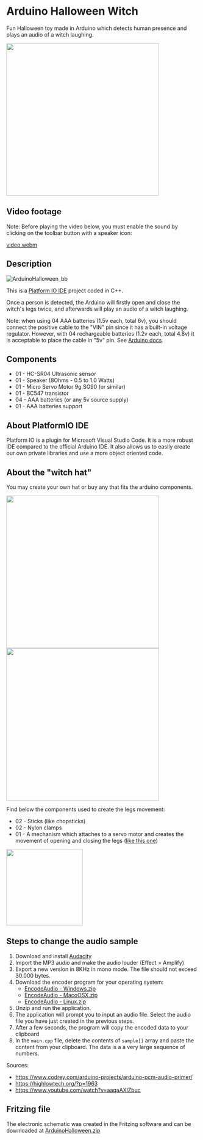 # Arduino Halloween Witch
Fun Halloween toy made in Arduino which detects human presence and plays an audio of a witch laughing. 

<img src="https://github.com/vitorccs/arduino-halloween-witch/assets/9891961/c8869ce1-a40a-4559-9e07-06a2c4c21a3c" width="400">

## Video footage
Note: Before playing the video below, you must enable the sound by clicking on the toolbar button with a speaker icon:

[video.webm](https://github.com/vitorccs/arduino-halloween-witch/assets/9891961/8df2df78-2068-4461-9dc9-b7e5add590b6)

## Description
![ArduinoHalloween_bb](https://github.com/vitorccs/arduino-halloween-witch/assets/9891961/438a9ba2-e9ba-4de0-9060-833ce816f3ac)

This is a [Platform IO IDE](https://platformio.org/platformio-ide) project coded in C++.

Once a person is detected, the Arduino will firstly open and close the witch's legs twice, and afterwards will play an audio of a witch laughing.

Note: when using 04 AAA batteries (1.5v each, total 6v), you should connect the positive cable to the "VIN" pin since it has a built-in voltage regulator. However, with 04 rechargeable batteries (1.2v each, total 4.8v) it is acceptable to place the cable in "5v" pin. See [Arduino docs](https://docs.arduino.cc/learn/electronics/power-pins#vin-pin).

## Components
* 01 - HC-SR04 Ultrasonic sensor
* 01 - Speaker (8Ohms - 0.5 to 1.0 Watts)
* 01 - Micro Servo Motor 9g SG90 (or similar)
* 01 - BC547 transistor
* 04 - AAA batteries (or any 5v source supply)
* 01 - AAA batteries support

## About PlatformIO IDE
Platform IO is a plugin for Microsoft Visual Studio Code. It is a more robust IDE compared to the official Arduino IDE. It also allows us to easily create our own private libraries and use a more object oriented code.

## About the "witch hat"
You may create your own hat or buy any that fits the arduino components. 

<img src="https://github.com/vitorccs/arduino-halloween-witch/assets/9891961/3d2bae90-adba-412a-a531-2edcaf16ebcb" width="400">

<img src="https://github.com/vitorccs/arduino-halloween-witch/assets/9891961/2732d0b2-0b27-4843-836f-034b7d2716b5" width="400">

Find below the components used to create the legs movement:

* 02 - Sticks (like chopsticks)
* 02 - Nylon clamps
* 01 - A mechanism which attaches to a servo motor and creates the movement of opening and closing the legs ([like this one](https://www.robocore.net/item-mecanico/garra-robotica-ant_v2))

<img src="https://github.com/vitorccs/arduino-halloween-witch/assets/9891961/7e9afe9d-1bbd-41a7-a874-06421414e791" width="200">

## Steps to change the audio sample
1) Download and install [Audacity](https://www.audacityteam.org/download/)
2) Import the MP3 audio and make the audio louder (Effect > Amplify)
3) Export a new version in 8KHz in mono mode. The file should not exceed 30.000 bytes.
4) Download the encoder program for your operating system:
    * [EncodeAudio - Windows.zip](https://github.com/vitorccs/arduino-halloween-witch/files/13110714/EncodeAudio-windows.zip)
    * [EncodeAudio - MacoOSX.zip](https://github.com/vitorccs/arduino-halloween-witch/files/13110716/EncodeAudio-macosx.zip)
    * [EncodeAudio - Linux.zip](https://github.com/vitorccs/arduino-halloween-witch/files/13110717/EncodeAudio-linux.zip)
5) Unzip and run the application.
6) The application will prompt you to input an audio file. Select the audio file you have just created in the previous steps.
7) After a few seconds, the program will copy the encoded data to your clipboard
8) In the `main.cpp` file, delete the contents of `sample[]` array and paste the content from your clipboard. The data is a a very large sequence of numbers.

Sources:
* https://www.codrey.com/arduino-projects/arduino-pcm-audio-primer/
* https://highlowtech.org/?p=1963
* https://www.youtube.com/watch?v=aaqaAXlZbuc

## Fritzing file
The electronic schematic was created in the Fritzing software and can be downloaded at [ArduinoHalloween.zip](https://github.com/vitorccs/arduino-halloween-witch/files/13110614/ArduinoHalloween.zip)
